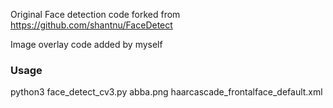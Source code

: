 Original Face detection code forked from https://github.com/shantnu/FaceDetect

Image overlay code added by myself


### Usage
python3 face_detect_cv3.py abba.png haarcascade_frontalface_default.xml